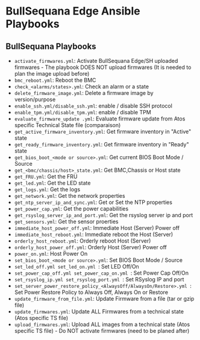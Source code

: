 # BullSequana Edge Ansible Playbooks
## <a name="playbooks"></a>BullSequana Playbooks
- `activate_firmwares.yml`: Activate BullSequana Edge/SH uploaded firmwares - The playbook DOES NOT upload firmwares (It is needed to plan the image upload before)
- `bmc_reboot.yml`: Reboot the BMC
- `check_<alarms/states>.yml`: Check an alarm or a state
- `delete_firmware_image.yml`: Delete a firmware image by version/purpose
- `enable_ssh.yml/disable_ssh.yml`: enable / disable SSH protocol 
- `enable_tpm.yml/disable_tpm.yml`: enable / disable TPM 
- `evaluate_firmware_update .yml`: Evaluate firmware update from Atos specific Technical State file (comparaison)
- `get_active_firmware_inventory.yml`: Get firmware inventory in "Active" state
- `get_ready_firmware_inventory.yml`: Get firmware inventory in "Ready" state
- `get_bios_boot_<mode or source>.yml`: Get current BIOS Boot Mode / Source
- `get_<bmc/chassis/host>_state.yml`: Get BMC,Chassis or Host state
- `get_FRU.yml`: Get the FRU
- `get_led.yml`: Get the LED state
- `get_logs.yml`: Get the logs
- `get_network.yml`: Get the network properties
- `get_ntp_server_ip_and_sync.yml`: Get or Set the NTP properties
- `get_power_cap.yml`: Get the power capabilities
- `get_rsyslog_server_ip_and_port.yml`: Get the rsyslog server ip and port
- `get_sensors.yml`: Get the sensor proerties
- `immediate_host_power_off.yml`: Immediate Host (Server) Power off
- `immediate_host_reboot.yml`: Immediate reboot the Host (Server)
- `orderly_host_reboot.yml`:  Orderly reboot Host (Server)
- `orderly_host_power_off.yml`: Orderly Host (Server) Power off
- `power_on.yml`: Host Power On
- `set_bios_boot_<mode or source>.yml`: Set BIOS Boot Mode / Source
- `set_led_off.yml set_led_on.yml `: Set LED Off/On
- `set_power_cap_off.yml set_power_cap_on.yml `: Set Power Cap Off/On
- `set_rsyslog_ip.yml set_rsyslog_port.yml `: Set RSyslog IP and port
- `set_server_power_restore_policy_<AlwaysOff/AlwaysOn/Restore>.yml `: Set Power Restore Policy to Always Off, Always On or Restore
- `update_firmware_from_file.yml`: Update Firmware from a file (tar or gzip file)
- `update_firmwares.yml`: Update ALL Firmwares from a technical state (Atos specific TS file)
- `upload_firmwares.yml`: Upload ALL images from a technical state (Atos specific TS file) - Do NOT activate firmwares (need to be planed after)
